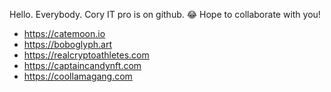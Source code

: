 Hello. Everybody.
Cory IT pro is on github. 😂
Hope to collaborate with you!

* https://catemoon.io
* https://boboglyph.art
* https://realcryptoathletes.com
* https://captaincandynft.com
* https://coollamagang.com
